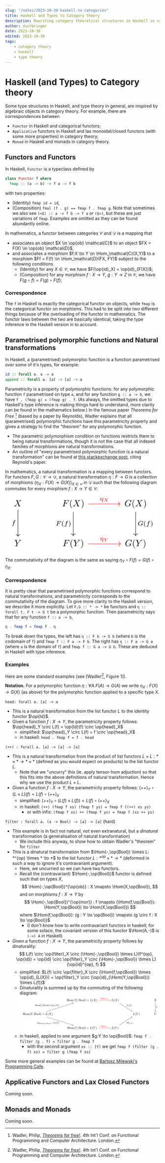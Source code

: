 ```yaml
---
slug: "/notes/2023-10-30-haskell-to-categories"
title: Haskell and Types to Category theory
description: Rewriting category theoretical structures in Haskell in category theory.
author: dustbringer
date: 2023-10-30
edited: 2023-10-30
tags:
    - category theory
    - haskell
    - type theory
---
```


# Haskell (and Types) to Category theory

Some type structures in Haskell, and type theory in general, are inspired by algebraic objects in category theory. For example, there are correspondences between
- `Functor` in Haskell and categorical functors;
- `Applicative` functors in Haskell and lax monoidal/closed functors (with some more properties) in category theory;
- `Monad` in Haskell and monads in category theory.

## Functors and Functors
In Haskell, `Functor` is a typeclass defined by
```hs
class Functor f where
  fmap :: (a -> b) -> f a -> f b
```
with two properties:
- (Identity) `fmap id = id`,
- (Composition) `fmal (f . g) == fmap f . fmap g`.
Note that sometimes we also see `(<$) :: a -> f b -> f a` or `($>)`, but these are just variations of `fmap`. Examples are omitted as they can be found abundantly online.

In mathematics, a functor between categories $\mathcal{C}$ and $\mathcal{D}$ is a mapping that
- associates an object $X \in \op{ob} \mathcal{C}$ to an object $FX = F(X) \in \op{ob} \mathcal{D}$,
- and associates a morphism $f:X \to Y \in \Hom_\mathcal{C}(X,Y)$ to a morphism $Ff = F(f) \in \Hom_\mathcal{D}(FX, FY)$ subject to the following conditions
  - (Identity) for any $X \in \mathcal{C}$, we have $F(\op{id}_X) = \op{id}_{F(X)}$;
  - (Composition) for any morphism $f:X \to Y$, $g: Y \to Z$ in $\mathcal{C}$, we have $F(g \circ f) = F(g) \circ F(f)$;


### Correspondence
The `f` in Haskell is exactly the categorical functor on objects, while `fmap` is  the categorical functor on morphisms. This had to be split into two different things because of the overloading of the functor in mathematics. The functor laws between the two are basically identical, taking the type inference in the Haskell version in to account.


## Parametrised polymorphic functions and Natural transformations

In Haskell, a (parametrised) polymorphic function is a function parametrised over some of it's types, for example:
```hs
id :: forall a. a -> a
append :: forall a. [a] -> [a] -> a
```
Parametricity is a property of polymorphic functions: for any polymorphic function `f` parametrised on type `a`, and for any function `g :: a -> b`, we have `f . (fmap g) = (fmap g) . f`. (As always, the omitted types due to Haskell's type inference is making things hard to understand, more clarity can be found in the mathematics below.) In the famous paper *Theorems for Free* [^1] (based by a paper by Reynolds), Wadler explains that all (parametrised) polymorphic functions have this parametricity property and gives a strategy to find the "theorem" for any polymorphic function.
- The parametric polymorphism condition on functions restricts them to being natural transformations, though it is not the case that all indexed families of morphisms are natural transformations.
- An outline of "every parametrised polymorphic function is a natural transformation" can be found at [this stackexchange post](https://cs.stackexchange.com/questions/136359/rigorous-proof-that-parametric-polymorphism-implies-naturality-using-parametrici), citing Reynold's paper.

In mathematics, a natural transformation is a mapping between functors. For functors $F,G : \mathcal{C} \to \mathcal{D}$, a natural transformation $\eta: F \to G$ is a collection of morphisms $\{\eta_X : F(X) \to G(X) \}_{X \in \mathcal{C}}$ in $\mathcal{D}$ such that the following diagram commutes for every morphism $f: X \to Y \in \mathcal{C}$.
![](./resources/2023-10-30-haskell-to-categories/nat-transformation-general.svg)
The commutativity of the diagram is the same as saying $\eta_Y \circ F(f) = G(f) \circ \eta_X$.

### Correspondence
It is pretty clear that parametrised polymorphic functions correspond to natural transformations, and parametricity corresponds to the commutativity of the diagram. To give more clarity to the Haskell version, we describe it more explicitly. Let `F,G :: * -> *` be functors and `η :: forall t. F t -> G t` be a polymorphic function. Then parametricity says that for any function `f :: a -> b`,
```hs
η . fmap f = fmap f . η
```
To break down the types, the left has `η :: F b -> G b` (where `b` is the codomain of `f`) and `fmap f :: F a -> F b`. The right has `η :: F a -> G a` (where `a` is the domain of `f`) and `fmap f :: G a -> G b`. These are deduced in Haskell with type inference.

### Examples
Here are some standard examples (see [Wadler[^1], Figure 1]).

**Notation.** For a polymorphic function $\eta : \forall A. F(A) \to G(A)$ we write $\eta_X : F(X) \to G(X)$ (as above) for the polymorphic function applied to a specific type $X$.

`head: forall a. [a] -> a`
- This is a natural transformation from the list functor $L$ to the identity functor $\op{Id}$.
- Given a function $f: X \to Y$, the parametricity property follows: $\op{head}_Y \circ L(f) = \op{Id}(f) \circ \op{head}_X$
  - simplified: $\op{head}_Y \circ L(f) = f \circ \op{head}_X$
  - in haskell: `head . fmap f = f . head`

`(++) : forall a. [a] -> [a] -> [a]`
- This is a natural transformation from the product of list functors $L \times L: * \times * \to * \times *$ (defined as you would expect on products) to the list functor $L$.
  - Note that we "uncurry" this (ie. apply tensor-hom adjuction) so that this fits into the above definitions of natural transformation. Hence why we use the product $L \times L$.
- Given a function $f: X \to Y$, the parametricity property follows: $(++)_Y \circ (L \times L)(f) = L(f) \circ (++)_X$
  - simplified: $(++)_Y \circ (L(f) \times L(f)) = L(f) \circ (++)_X$
  - in haskell: `(++) (fmap f xs) (fmap f ys) = fmap f ((++) xs ys)`
    - or with infix: `(fmap f xs) ++ (fmap f ys) = fmap f (xs ++ ys)`

`filter : forall a. (a -> Bool) -> [a] -> [a]` (hard)
- This example is in fact not natural, not even extranatural, but a *dinatural* transformation (a generalisation of natural transformation)
  - We include this anyway, to show how to obtain Wadler's "theorem" for `filter`
- This is a dinatural transformation from $\Hom(-,\op{Bool}) \times L: *^{op} \times * \to *$ to the list functor $L: *^{op} \times * \to *$ (deformed in such a way to ignore it's contravariant argument).
  - Here, we uncurried so we can have two functors.
  - Recall the (contravariant) $\Hom(-,\op{Bool})$ functor is defined such that on types $X$,
    $$
    \Hom(-,\op{Bool})^{\op{ob}} : X \mapsto \Hom(X,\op{Bool}),
    $$
    and on morphisms $f: X \to Y$ by
    $$
    \Hom(-,\op{Bool})^{\op{mor}} : f \mapsto (\Hom(f,\op{Bool}): \Hom(Y,\op{Bool}) \to \Hom(X,\op{Bool}))
    $$
    where $\Hom(f,\op{Bool}): (g : Y \to \op{Bool}) \mapsto (g \circ f : X \to \op{Bool})$
    - (I don't know how to write contravariant functors in haskell; for some solace, the covariant version of this functor $\Hom(A,-)$ is `(->) A` in Haskell)
- Given a function $f: X \to Y$, the parametricity property follows by dinaturality:
  $$
  L(f) \circ \op{filter}_X \circ (\Hom(-,\op{Bool}) \times L)(f^{op}, \op{id}) = \op{Id} \circ \op{filter}_Y \circ (\Hom(-,\op{Bool}) \times L)(\op{id}^{op}, f)
  $$
  - simplified: $L(f) \circ \op{filter}_X \circ (\Hom(f,\op{Bool}) \times \op{id}_{L(X)}) = \op{filter}_Y \circ (\op{id}_{\Hom(Y,\op{Bool})} \times L(f))$
  - Dinaturality is summed up by the commuting of the following diagram:
    ![](./resources/2023-10-30-haskell-to-categories/dinatnat-transformation-filter.svg)
  - in haskell, applied to one argument $g:Y \to \op{Bool}$: `fmap f . filter (g . f) = filter g . fmap f`
    - with the second argument `xs :: [Y]` we get `fmap f (filter (g . f) xs) = filter g (fmap f xs)`



Some more general examples can be found at [Bartosz Milewski's Programming Cafe](https://bartoszmilewski.com/2014/09/22/parametricity-money-for-nothing-and-theorems-for-free/).


## Applicative Functors and Lax Closed Functors

Coming soon.


## Monads and Monads

Coming soon.



[^1]: Wadler, Philip, [*Theorems for free!*](https://people.mpi-sws.org/~dreyer/tor/papers/wadler.pdf). 4th Int'l Conf. on Functional Programming and Computer Architecture. London.













